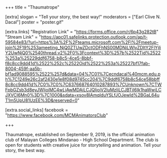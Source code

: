 +++
title = "Thaumatrope"

[extra]
slogan = "Tell your story, the best way!"
moderators = ["Earl Clive N. Dacal"]
poster = "poster.gif"

[extra.links]
"Registration Link" = "https://forms.office.com/r/6p43g282tB"
"Stream Link" = "https://apc01.safelinks.protection.outlook.com/ap/t-59584e83/?url=https%3A%2F%2Fteams.microsoft.com%2Fl%2Fmeetup-join%2F19%253ameeting_NjQ0ZTUwZDctODFhNS00MDNiLWIyZDItY2FlYjliY2UwNjQ0%2540thread.v2%2F0%3Fcontext%3D%257b%2522Tid%2522%253a%25229ddf6758-b8c5-4ce5-8bbf-f8c8cc9dd41d%2522%252c%2522Oid%2522%253a%25227bf17fab-8004-459f-aa5b-bf1ad9088595%2522%257d&data=04%7C01%7Cecndacal%40mcm.edu.ph%7C1249e26c2af2430e1e8f08d9745cc204%7C9ddf6758b8c54ce58bbff8c8cc9dd41d%7C0%7C0%7C637668764010287893%7CUnknown%7CTWFpbGZsb3d8eyJWIjoiMC4wLjAwMDAiLCJQIjoiV2luMzIiLCJBTiI6Ik1haWwiLCJXVCI6Mn0%3D%7C1000&sdata=xsov8IAmqIduYSLfJOJewId%2BGaL64uT1m5UpU81UzEE%3D&reserved=0"

[extra.social_links]
facebook = "https://www.facebook.com/MCMAnimatorsClub"

+++

Thaumatrope, established on September 9, 2019, is  the official animation club of Malayan Colleges Mindanao - High School Department. The club is open for students with creative juice for storytelling and animation. Tell your story, the best way.
